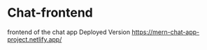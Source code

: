# Chat-frontend
frontend of the chat app
Deployed Version
https://mern-chat-app-project.netlify.app/ 
